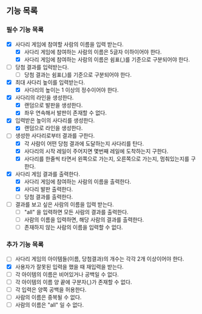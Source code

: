 ## 기능 목록

### 필수 기능 목록

- [x] 사다리 게임에 참여할 사람의 이름을 입력 받는다.
    - [x] 사다리 게임에 참여하는 사람의 이름은 5글자 이하이어야 한다.
    - [x] 사다리 게임에 참여하는 사람의 이름은 쉼표(,)를 기준으로 구분되어야 한다.

- [ ] 당첨 결과를 입럭받는다.
    - [ ] 당첨 결과는 쉼표(,)를 기준으로 구분되어야 한다.

- [x] 최대 사다리 높이를 입력받는다.
    - [x] 사다리의 높이는 1 이상의 정수이어야 한다.

- [x] 사다리의 라인을 생성한다.
    - [x] 랜덤으로 발판을 생성한다.
    - [x] 좌우 연속해서 발판이 존재할 수 없다.

- [x] 입력받은 높이의 사다리를 생성한다.
    - [x] 랜덤으로 라인을 생성한다.

- [ ] 생성한 사다리로부터 결과를 구한다.
    - [x] 각 사람이 어떤 당첨 결과에 도달하는지 사다리를 탄다.
    - [x] 사다리의 시작 레일이 주어지면 몇번째 레일에 도착하는지 구한다.
    - [x] 사다리를 한줄씩 타면서 왼쪽으로 가는지, 오른쪽으로 가는지, 멈춰있는지를 구한다.

- [x] 사다리 게임 결과를 출력한다.
    - [x] 사다리 게임에 참여하는 사람의 이름을 출력한다.
    - [x] 사다리 발판 출력한다.
    - [ ] 당첨 결과를 출력한다.

- [ ] 결과를 보고 싶은 사람의 이름을 입력 받는다.
    - [ ] "all" 을 입력하면 모든 사람의 결과를 출력한다.
    - [ ] 사람의 이름을 입력하면, 해당 사람의 결과를 출력한다.
    - [ ] 존재하지 않는 사람의 이름을 입력할 수 없다.

### 추가 기능 목록

- [ ] 사다리 게임의 아이템들(이름, 당첨결과)의 개수는 각각 2개 이상이어야 한다.
- [x] 사용자가 잘못된 입력을 했을 때 재입력을 받는다.
- [ ] 각 아이템의 이름은 비어있거나 공백일 수 없다.
- [ ] 각 아이템의 이름 양 끝에 구분자(,)가 존재할 수 없다.
- [ ] 각 입력은 양쪽 공백을 허용한다.
- [ ] 사람의 이름은 중복될 수 없다.
- [ ] 사람의 이름은 "all" 일 수 없다.
